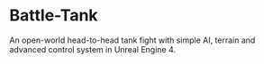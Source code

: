 # Battle-Tank
An open-world head-to-head tank fight with simple AI, terrain and advanced control system in Unreal Engine 4.
